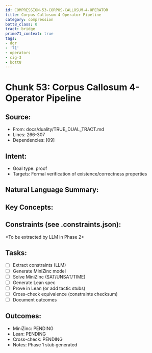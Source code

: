 ```yaml
---
id: COMPRESSION-53-CORPUS-CALLOSUM-4-OPERATOR
title: Corpus Callosum 4 Operator Pipeline
category: compression
bott8_class: 0
tract: bridge
prime71_context: true
tags:
- dgr
- '71'
- operators
- cig-3
- bott8
---
```



# Chunk 53: Corpus Callosum 4-Operator Pipeline

## Source:
- From: docs/duality/TRUE_DUAL_TRACT.md
- Lines: 266-307
- Dependencies: [09]

## Intent:
- Goal type: proof
- Targets: Formal verification of existence/correctness properties

## Natural Language Summary:
<To be filled during extraction phase>

## Key Concepts:
<To be identified from source during extraction>

## Constraints (see .constraints.json):
<To be extracted by LLM in Phase 2>

## Tasks:
- [ ] Extract constraints (LLM)
- [ ] Generate MiniZinc model
- [ ] Solve MiniZinc (SAT/UNSAT/TIME)
- [ ] Generate Lean spec
- [ ] Prove in Lean (or add tactic stubs)
- [ ] Cross-check equivalence (constraints checksum)
- [ ] Document outcomes

## Outcomes:
- MiniZinc: PENDING
- Lean: PENDING
- Cross-check: PENDING
- Notes: Phase 1 stub generated

